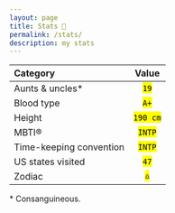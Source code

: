 ```yaml
---
layout: page
title: Stats 🧮
permalink: /stats/
description: my stats
---
```

| Category | Value |
| :---        | :----: |
| Aunts & uncles* | <mark><code>19</code></mark> |
| Blood type | <mark><code>A+</code></mark> |
| Height | <mark><code>190 cm</code></mark> |
| MBTI® | <mark><code>INTP</code></mark> |
| Time-keeping convention | <mark><code>INTP</code></mark> |
| US states visited | <mark><code>47</code></mark> |
| Zodiac | <mark><code>&#9806;</code></mark> |

<span class="muted small">* Consanguineous.</span>